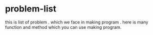 # problem-list
this is list of problem . which we face in making  program . here is many function and method which you can use making program.
